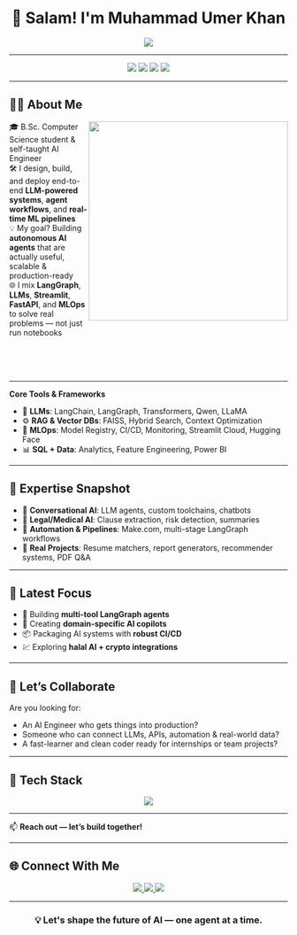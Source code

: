 <!-- MuhammadUmerKhan/MuhammadUmerKhan README.md -->

<h1 align="center">👋 Salam! I'm Muhammad Umer Khan</h1>

<p align="center">
  <img src="https://readme-typing-svg.demolab.com?font=Fira+Code&size=26&pause=500&center=true&vCenter=true&color=00EFFF&width=1000&lines=AI+Engineer+%7C+LLMs+%7C+RAG+%7C+LangGraph+%7C+MLOps+%7C+NLP;Building+Smart+Agents+for+Real-World+Impact;From+Idea+to+Intelligence+-+End-to-End+AI+Solutions" />
</p>

---

<p align="center">
  <img src="https://img.shields.io/badge/AI%20Engineer-Passionate%20Builder-blue?style=flat-square" />
  <img src="https://img.shields.io/badge/LLMs-%F0%9F%A7%A0%20LangGraph%20%7C%20RAG%20%7C%20Autonomous%20Agents-yellow?style=flat-square" />
  <img src="https://img.shields.io/badge/Focus-NLP%20%7C%20MLOps%20%7C%20Automation-green?style=flat-square" />
  <img src="https://img.shields.io/badge/Open%20To-Internships%20%7C%20Freelance%20%7C%20Full--time-purple?style=flat-square" />
</p>

---

## 👨‍💻 About Me

<img align="right" src="https://media.giphy.com/media/qgQUggAC3Pfv687qPC/giphy.gif" width="360"/>

🎓 B.Sc. Computer Science student & self-taught AI Engineer  
🛠️ I design, build, and deploy end-to-end **LLM-powered systems**, **agent workflows**, and **real-time ML pipelines**  
💡 My goal? Building **autonomous AI agents** that are actually useful, scalable & production-ready  
🌐 I mix **LangGraph**, **LLMs**, **Streamlit**, **FastAPI**, and **MLOps** to solve real problems — not just run notebooks  


<br><br><br>

---

**Core Tools & Frameworks**  
- 🧠 **LLMs**: LangChain, LangGraph, Transformers, Qwen, LLaMA  
- ⚙️ **RAG & Vector DBs**: FAISS, Hybrid Search, Context Optimization  
- 🚀 **MLOps**: Model Registry, CI/CD, Monitoring, Streamlit Cloud, Hugging Face  
- 📊 **SQL + Data**: Analytics, Feature Engineering, Power BI  

---

## 🧠 Expertise Snapshot

- 💬 **Conversational AI**: LLM agents, custom toolchains, chatbots  
- 📄 **Legal/Medical AI**: Clause extraction, risk detection, summaries  
- 🔁 **Automation & Pipelines**: Make.com, multi-stage LangGraph workflows  
- 🧾 **Real Projects**: Resume matchers, report generators, recommender systems, PDF Q&A

---

## 🚀 Latest Focus

- 🧩 Building **multi-tool LangGraph agents**  
- 🧠 Creating **domain-specific AI copilots**  
- 📦 Packaging AI systems with **robust CI/CD**  
- 💹 Exploring **halal AI + crypto integrations**

---

## 🤝 Let’s Collaborate

Are you looking for:
- An AI Engineer who gets things into production?  
- Someone who can connect LLMs, APIs, automation & real-world data?  
- A fast-learner and clean coder ready for internships or team projects?

---

## 🔧 Tech Stack

<p align="center">
  <img src="https://skillicons.dev/icons?i=python,fastapi,streamlit,docker,git,github,linux,aws,mysql,postgresql,tensorflow,pytorch,vscode,jupyter" />
</p>

---

📫 **Reach out — let’s build together!**

---

## 🌐 Connect With Me

<p align="center">
  <a href="https://www.linkedin.com/in/muhammad-umer-khan-61729b260/" target="_blank">
    <img src="https://img.shields.io/badge/LinkedIn-0A66C2?style=for-the-badge&logo=linkedin&logoColor=white" />
  </a>
  <a href="https://portfolio-sigma-mocha-67.vercel.app/" target="_blank">
    <img src="https://img.shields.io/badge/Portfolio-111827?style=for-the-badge&logo=google-chrome&logoColor=white" />
  </a>
  <a href="https://drive.google.com/uc?export=download&id=1ELLn0pdpSsVX2dZAeeStvpsXI1QHl4ej" target="_blank">
    <img src="https://img.shields.io/badge/Resume-FF6B6B?style=for-the-badge&logo=adobeacrobatreader&logoColor=white" />
  </a>
</p>

---

<h3 align="center">💡 Let's shape the future of AI — one agent at a time.</h3>
